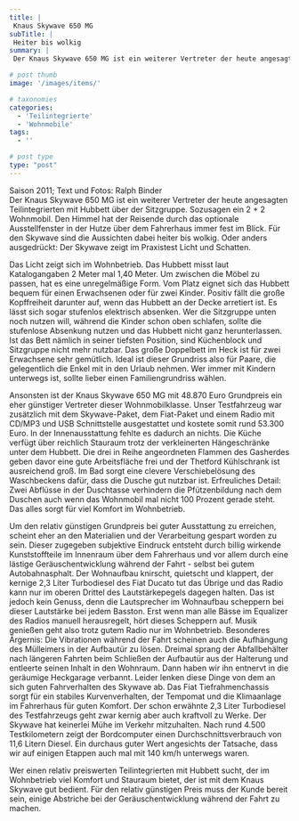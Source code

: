```yaml
---
title: |
 Knaus Skywave 650 MG
subTitle: |
 Heiter bis wolkig
summary: |
 Der Knaus Skywave 650 MG ist ein weiterer Vertreter der heute angesagten Teilintegrierten mit Hubbett über der Sitzgruppe. Sozusagen ein 2 + 2 Wohnmobil. Den Himmel hat der Reisende durch das optionale Ausstellfenster in der Hutze über dem Fahrerhaus immer fest im Blick. Für den Skywave sind die Aussichten dabei heiter bis wolkig. 

# post thumb
image: '/images/items/'

# taxonomies
categories: 
  - 'Teilintegrierte'
  - 'Wohnmobile'
tags:
  - ''

# post type
type: "post"
---
```


Saison 2011; Text und Fotos: Ralph Binder  
Der Knaus Skywave 650 MG ist ein weiterer Vertreter der heute angesagten Teilintegrierten mit Hubbett über der Sitzgruppe. Sozusagen ein 2 + 2 Wohnmobil. Den Himmel hat der Reisende durch das optionale Ausstellfenster in der Hutze über dem Fahrerhaus immer fest im Blick. Für den Skywave sind die Aussichten dabei heiter bis wolkig. Oder anders ausgedrückt: Der Skywave zeigt im Praxistest Licht und Schatten. 

Das Licht zeigt sich im Wohnbetrieb. Das Hubbett misst laut Katalogangaben 2 Meter mal 1,40 Meter. Um zwischen die Möbel zu passen, hat es eine unregelmäßige Form. Vom Platz eignet sich das Hubbett bequem für einen Erwachsenen oder für zwei Kinder. Positiv fällt die große Kopffreiheit darunter auf, wenn das Hubbett an der Decke arretiert ist. Es lässt sich sogar stufenlos elektrisch absenken. Wer die Sitzgruppe unten noch nutzen will, während die Kinder schon oben schlafen, sollte die stufenlose Absenkung nutzen und das Hubbett nicht ganz herunterlassen. Ist das Bett nämlich in seiner tiefsten Position, sind Küchenblock und Sitzgruppe nicht mehr nutzbar. Das große Doppelbett im Heck ist für zwei Erwachsene sehr gemütlich. Ideal ist dieser Grundriss also für Paare, die gelegentlich die Enkel mit in den Urlaub nehmen. Wer immer mit Kindern unterwegs ist, sollte lieber einen Familiengrundriss wählen.

Ansonsten ist der Knaus Skywave 650 MG mit 48.870 Euro Grundpreis ein eher günstiger Vertreter dieser Wohnmobilklasse. Unser Testfahrzeug war zusätzlich mit dem Skywave-Paket, dem Fiat-Paket und einem Radio mit CD/MP3 und USB Schnittstelle ausgestattet und kostete somit rund 53.300 Euro. In der Innenausstattung fehlte es dadurch an nichts. Die Küche verfügt über reichlich Stauraum trotz der verkleinerten Hängeschränke unter dem Hubbett. Die drei in Reihe angeordneten Flammen des Gasherdes geben davor eine gute Arbeitsfläche frei und der Thetford Kühlschrank ist ausreichend groß. Im Bad sorgt eine clevere Verschiebelösung des Waschbeckens dafür, dass die Dusche gut nutzbar ist. Erfreuliches Detail: Zwei Abflüsse in der Duschtasse verhindern die Pfützenbildung nach dem Duschen auch wenn das Wohnmobil mal nicht 100 Prozent gerade steht. Das alles sorgt für viel Komfort im Wohnbetrieb.

Um den relativ günstigen Grundpreis bei guter Ausstattung zu erreichen, scheint eher an den Materialien und der Verarbeitung gespart worden zu sein. Dieser zugegeben subjektive Eindruck entsteht durch billig wirkende Kunststoffteile im Innenraum über dem Fahrerhaus und vor allem durch eine lästige Geräuschentwicklung während der Fahrt - selbst bei gutem Autobahnasphalt. Der Wohnaufbau knirscht, quietscht und klappert, der kernige 2,3 Liter Turbodiesel des Fiat Ducato tut das Übrige und das Radio kann nur im oberen Drittel des Lautstärkepegels dagegen halten. Das ist jedoch kein Genuss, denn die Lautsprecher im Wohnaufbau scheppern bei dieser Lautstärke bei jedem Basston. Erst wenn man alle Bässe im Equalizer des Radios manuell herausregelt, hört dieses Scheppern auf. Musik genießen geht also trotz gutem Radio nur im Wohnbetrieb. Besonderes Ärgernis: Die Vibrationen während der Fahrt scheinen auch die Aufhängung des Mülleimers in der Aufbautür zu lösen. Dreimal sprang der Abfallbehälter nach längeren Fahrten beim Schließen der Aufbautür aus der Halterung und entleerte seinen Inhalt in den Wohnraum. Dann haben wir ihn entnervt in die geräumige Heckgarage verbannt. Leider lenken diese Dinge von dem an sich guten Fahrverhalten des Skywave ab. Das Fiat Tiefrahmenchassis sorgt für ein stabiles Kurvenverhalten, der Tempomat und die Klimaanlage im Fahrerhaus für guten Komfort. Der schon erwähnte 2,3 Liter Turbodiesel des Testfahrzeugs geht zwar kernig aber auch kraftvoll zu Werke. Der Skywave hat keinerlei Mühe im Verkehr mitzuhalten. Nach rund 4.500 Testkilometern zeigt der Bordcomputer einen Durchschnittsverbrauch von 11,6 Litern Diesel. Ein durchaus guter Wert angesichts der Tatsache, dass wir auf einigen Etappen auch mal mit 140 km/h unterwegs waren.

Wer einen relativ preiswerten Teilintegrierten mit Hubbett sucht, der im Wohnbetrieb viel Komfort und Stauraum bietet, der ist mit dem Knaus Skywave gut bedient. Für den relativ günstigen Preis muss der Kunde bereit sein, einige Abstriche bei der Geräuschentwicklung während der Fahrt zu machen.